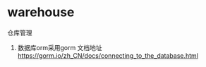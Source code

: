 # warehouse
仓库管理


1. 数据库orm采用gorm  文档地址 https://gorm.io/zh_CN/docs/connecting_to_the_database.html

